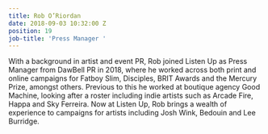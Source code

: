 ```yaml
---
title: Rob O’Riordan
date: 2018-09-03 10:32:00 Z
position: 19
job-title: 'Press Manager '
---
```


With a background in artist and event PR, Rob joined Listen Up as Press Manager from DawBell PR in 2018, where he worked across both print and online campaigns for Fatboy Slim, Disciples, BRIT Awards and the Mercury Prize, amongst others. Previous to this he worked at boutique agency Good Machine, looking after a roster including indie artists such as Arcade Fire, Happa and Sky Ferreira. Now at Listen Up, Rob brings a wealth of experience to campaigns for artists including Josh Wink, Bedouin and Lee Burridge.
